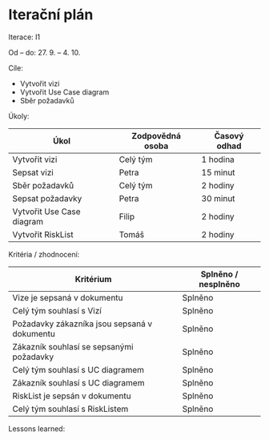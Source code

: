 <h1>Iterační plán</h1>
Iterace:  I1

Od – do:
27. 9. – 4. 10.

Cíle:
-	Vytvořit vizi
-	Vytvořit Use Case diagram
-	Sběr požadavků

Úkoly:

|Úkol|	Zodpovědná osoba|	Časový odhad|
|---|---|---|
|Vytvořit vizi|	Celý tým|	1 hodina|
|Sepsat vizi	|Petra	|15 minut|
|Sběr požadavků	|Celý tým|	2 hodiny
Sepsat požadavky	|Petra|	30 minut
Vytvořit Use Case diagram	|Filip|	2 hodiny
Vytvořit RiskList	|Tomáš	|2 hodiny

Kritéria / zhodnocení:

|Kritérium	|Splněno / nesplněno|
|---|---|
Vize je sepsaná v dokumentu	| Splněno
Celý tým souhlasí s Vizí	|Splněno
Požadavky zákazníka jsou sepsaná v dokumentu	|Splněno
Zákazník souhlasí se sepsanými požadavky	|Splněno
Celý tým souhlasí s UC diagramem	|Splněno
Zákazník souhlasí s UC diagramem	|Splněno
RiskList je sepsán v dokumentu	|Splněno
Celý tým souhlasí s RiskListem	|Splněno


Lessons learned:
